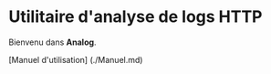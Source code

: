 # Utilitaire d'analyse de logs HTTP

Bienvenu dans **Analog**.

[Manuel d'utilisation] (./Manuel.md)